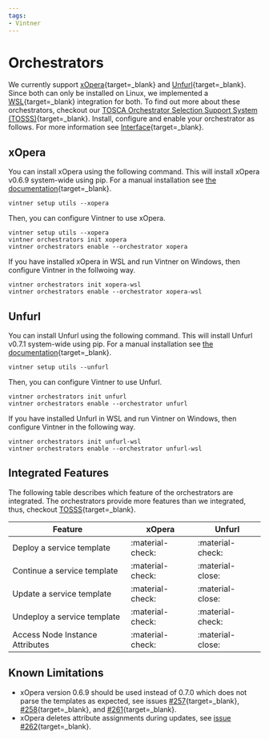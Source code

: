 ```yaml
---
tags:
- Vintner
---
```


# Orchestrators

We currently support [xOpera](https://github.com/xlab-si/xopera-opera){target=_blank} and [Unfurl](https://github.com/onecommons/unfurl){target=_blank}.
Since both can only be installed on Linux, we implemented a [WSL](https://docs.microsoft.com/en-us/windows/wsl){target=_blank} integration for both.
To find out more about these orchestrators, checkout our [TOSCA Orchestrator Selection Support System (TOSSS)](https://tosss.opentosca.org){target=_blank}.
Install, configure and enable your orchestrator as follows.
For more information see [Interface](interface.md){target=_blank}.

## xOpera

You can install xOpera using the following command.
This will install xOpera v0.6.9 system-wide using pip.
For a manual installation see [the documentation](https://xlab-si.github.io/xopera-docs/02-cli.html#installation){target=_blank}.

```shell linenums="1"
vintner setup utils --xopera
```

Then, you can configure Vintner to use xOpera.

```shell linenums="1"
vintner setup utils --xopera
vintner orchestrators init xopera
vintner orchestrators enable --orchestrator xopera
```

If you have installed xOpera in WSL and run Vintner on Windows, then configure Vintner in the follwoing way.

```shell linenums="1"
vintner orchestrators init xopera-wsl
vintner orchestrators enable --orchestrator xopera-wsl
```

## Unfurl

You can install Unfurl using the following command.
This will install Unfurl v0.7.1 system-wide using pip.
For a manual installation see [the documentation](https://docs.unfurl.run/README.html#installation){target=_blank}.

```shell linenums="1"
vintner setup utils --unfurl
```

Then, you can configure Vintner to use Unfurl.

```shell linenums="1"
vintner orchestrators init unfurl
vintner orchestrators enable --orchestrator unfurl
```

If you have installed Unfurl in WSL and run Vintner on Windows, then configure Vintner in the following way.

```shell linenums="1"
vintner orchestrators init unfurl-wsl
vintner orchestrators enable --orchestrator unfurl-wsl
```

## Integrated Features

The following table describes which feature of the orchestrators are integrated. 
The orchestrators provide more features than we integrated, thus, checkout [TOSSS](https://tosss.opentosca.org){target=_blank}.

| Feature                         | xOpera | Unfurl |
|---------------------------------|-------| --- |
| Deploy a service template       | :material-check: | :material-check: |
| Continue a service template     | :material-check: | :material-close: | 
| Update a service template       | :material-check: | :material-close: | 
| Undeploy a service template     | :material-check: |:material-check: |
| Access Node Instance Attributes | :material-check: | :material-close: |


## Known Limitations 
- xOpera version 0.6.9 should be used instead of 0.7.0 which does not parse the templates as expected, see issues
  [#257](https://github.com/xlab-si/xopera-opera/issues/257){target=_blank},
  [#258](https://github.com/xlab-si/xopera-opera/issues/258){target=_blank}, and
  [#261](https://github.com/xlab-si/xopera-opera/issues/261){target=_blank}.
- xOpera deletes attribute assignments during updates, see [issue #262](https://github.com/xlab-si/xopera-opera/issues/262){target=_blank}.